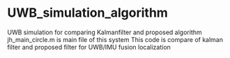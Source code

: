 # UWB_simulation_algorithm
UWB simulation for comparing Kalmanfilter and proposed algorithm
jh_main_circle.m is main file of this system
This code is compare of kalman filter and proposed filter for UWB/IMU fusion localization
